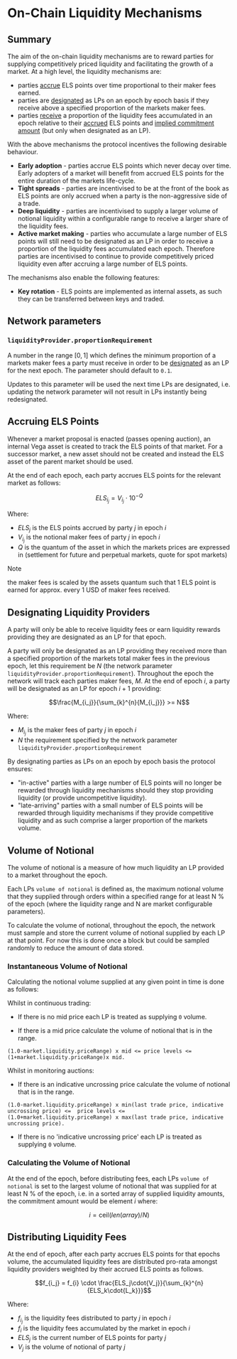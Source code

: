 # On-Chain Liquidity Mechanisms

## Summary

The aim of the on-chain liquidity mechanisms are to reward parties for supplying competitively priced liquidity and facilitating the growth of a market. At a high level, the liquidity mechanisms are:

- parties [accrue](#accruing-els-points) ELS points over time proportional to their maker fees earned.
- parties are [designated](#designating-liquidity-providers) as LPs on an epoch by epoch basis if they receive above a specified proportion of the markets maker fees.
- parties [receive](#distributing-liquidity-fees) a proportion of the liquidity fees accumulated in an epoch relative to their [accrued](#accruing-els-points) ELS points and [implied commitment amount](#implied-commitment-amount) (but only when designated as an LP).

With the above mechanisms the protocol incentives the following desirable behaviour.

- **Early adoption** - parties accrue ELS points which never decay over time. Early adopters of a market will benefit from accrued ELS points for the entire duration of the markets life-cycle.
- **Tight spreads** - parties are incentivised to be at the front of the book as ELS points are only accrued when a party is the non-aggressive side of a trade.
- **Deep liquidity** - parties are incentivised to supply a larger volume of notional liquidity within a configurable range to receive a larger share of the liquidity fees.
- **Active market making** - parties who accumulate a large number of ELS points will still need to be designated as an LP in order to receive a proportion of the liquidity fees accumulated each epoch. Therefore parties are incentivised to continue to provide competitively priced liquidity even after accruing a large number of ELS points.

The mechanisms also enable the following features:

- **Key rotation** - ELS points are implemented as internal assets, as such they can be transferred between keys and traded.

## Network parameters

### `liquidityProvider.proportionRequirement`

A number in the range $[0, 1]$ which defines the minimum proportion of a markets maker fees a party must receive in order to be [designated](#designating-liquidity-providers) as an LP for the next epoch. The parameter should default to `0.1`.

Updates to this parameter will be used the next time LPs are designated, i.e. updating the network parameter will not result in LPs instantly being redesignated.

## Accruing ELS Points

Whenever a market proposal is enacted (passes opening auction), an internal Vega asset is created to track the ELS points of that market. For a successor market, a new asset should not be created and instead the ELS asset of the parent market should be used.

At the end of each epoch, each party accrues ELS points for the relevant market as follows:

$$ELS_{i_j} = V_{i_j} \cdot 10^{-Q}$$

Where:

- $ELS_{j}$ is the ELS points accrued by party $j$ in epoch $i$
- $V_{i_j}$ is the notional maker fees of party $j$ in epoch $i$
- $Q$ is the quantum of the asset in which the markets prices are expressed in (settlement for future and perpetual markets, quote for spot markets) 

> [!NOTE]
> the maker fees is scaled by the assets quantum such that 1 ELS point is earned for approx. every 1 USD of maker fees received.

## Designating Liquidity Providers

A party will only be able to receive liquidity fees or earn liquidity rewards providing they are designated as an LP for that epoch.

A party will only be designated as an LP providing they received more than a specified proportion of the markets total maker fees in the previous epoch, let this requirement be $N$ (the network parameter `liquidityProvider.proportionRequirement`). Throughout the epoch the network will track each parties maker fees, $M$.  At the end of epoch $i$, a party will be designated as an LP for epoch $i+1$ providing:

$$\frac{M_{i_j}}{\sum_{k}^{n}{M_{i_j}}} >= N$$

Where:

- $M_{i_j}$ is the maker fees of party ${j}$ in epoch ${i}$
- $N$ the requirement specified by the network parameter `liquidityProvider.proportionRequirement` 

By designating parties as LPs on an epoch by epoch basis the protocol ensures:

- "in-active" parties with a large number of ELS points will no longer be rewarded through liquidity mechanisms should they stop providing liquidity (or provide uncompetitive liquidity).
- "late-arriving" parties with a small number of ELS points will be rewarded through liquidity mechanisms if they provide competitive liquidity and as such comprise a larger proportion of the markets volume.

## Volume of Notional

The volume of notional is a measure of how much liquidity an LP provided to a market throughout the epoch.

Each LPs `volume of notional` is defined as, the maximum notional volume that they supplied through orders within a specified range for at least N % of the epoch (where the liquidity range and N are market configurable parameters).

To calculate the volume of notional, throughout the epoch, the network must sample and store the current volume of notional supplied by each LP at that point. For now this is done once a block but could be sampled randomly to reduce the amount of data stored.

### Instantaneous Volume of Notional

Calculating the notional volume supplied at any given point in time is done as follows:

Whilst in continuous trading:

- If there is no mid price each LP is treated as supplying `0` volume.

- If there is a mid price calculate the volume of notional that is in the range.

```text
(1.0-market.liquidity.priceRange) x mid <= price levels <= (1+market.liquidity.priceRange)x mid.
```

Whilst in monitoring auctions:

- If there is an indicative uncrossing price calculate the volume of notional that is in the range.

```text
(1.0-market.liquidity.priceRange) x min(last trade price, indicative uncrossing price) <=  price levels <= (1.0+market.liquidity.priceRange) x max(last trade price, indicative uncrossing price).
```

- If there is no 'indicative uncrossing price' each LP is treated as supplying `0` volume.

### Calculating the Volume of Notional

At the end of the epoch, before distributing fees, each LPs `volume of notional` is set to the largest volume of notional that was supplied for at least N % of the epoch, i.e. in a sorted array of supplied liquidity amounts, the commitment amount would be element $i$ where:

$$i= \text{ceil}(len(array)/N)$$

## Distributing Liquidity Fees

At the end of epoch, after each party accrues ELS points for that epochs volume, the accumulated liquidity fees are distributed pro-rata amongst liquidity providers weighted by their accrued ELS points as follows.

$$f_{i_j} = f_{i} \cdot \frac{ELS_j\cdot{V_j}}{\sum_{k}^{n}{ELS_k\cdot{L_k}}}$$

Where:

- $f_{i_j}$ is the liquidity fees distributed to party $j$ in epoch $i$
- $f_{i}$ is the liquidity fees accumulated by the market in epoch $i$
- $ELS_j$ is the current number of ELS points for party $j$
- $V_j$ is the volume of notional of party $j$
